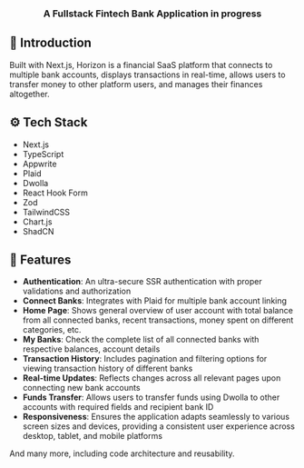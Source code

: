 
  <h3 align="center">A Fullstack Fintech Bank Application in progress</h3>
</div>

## 🤖 Introduction

Built with Next.js, Horizon is a financial SaaS platform that connects to multiple bank accounts, displays transactions in real-time, allows users to transfer money to other platform users, and manages their finances altogether.

## ⚙️ Tech Stack

- Next.js
- TypeScript
- Appwrite
- Plaid
- Dwolla
- React Hook Form
- Zod
- TailwindCSS
- Chart.js
- ShadCN

## 🔋 Features

- **Authentication**: An ultra-secure SSR authentication with proper validations and authorization
- **Connect Banks**: Integrates with Plaid for multiple bank account linking
- **Home Page**: Shows general overview of user account with total balance from all connected banks, recent transactions, money spent on different categories, etc.
- **My Banks**: Check the complete list of all connected banks with respective balances, account details
- **Transaction History**: Includes pagination and filtering options for viewing transaction history of different banks
- **Real-time Updates**: Reflects changes across all relevant pages upon connecting new bank accounts
- **Funds Transfer**: Allows users to transfer funds using Dwolla to other accounts with required fields and recipient bank ID
- **Responsiveness**: Ensures the application adapts seamlessly to various screen sizes and devices, providing a consistent user experience across desktop, tablet, and mobile platforms

And many more, including code architecture and reusability.

